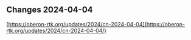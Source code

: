 ## Changes 2024-04-04

[https://oberon-rtk.org/updates/2024/cn-2024-04-04](https://oberon-rtk.org/updates/2024/cn-2024-04-04/)
